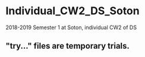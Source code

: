 # Individual_CW2_DS_Soton
2018-2019 Semester 1 at Soton, individual CW2 of DS

## "try..." files are temporary trials.
